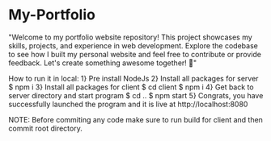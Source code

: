 # My-Portfolio

"Welcome to my portfolio website repository! This project showcases my skills, projects, and experience in web development. Explore the codebase to see how I built my personal website and feel free to contribute or provide feedback. Let's create something awesome together! 🚀"

How to run it in local:
1} Pre install NodeJs
2} Install all packages for server
    $ npm i
3} Install all packages for client
    $ cd client
    $ npm i
4} Get back to server directory and start program
    $ cd ..
    $ npm start
5} Congrats, you have successfully launched the program and it is live at http://localhost:8080

NOTE: Before commiting any code make sure to run build for client and then commit root directory.
